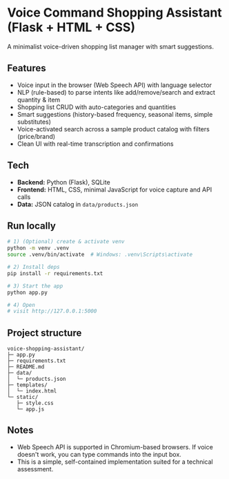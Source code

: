 # Voice Command Shopping Assistant (Flask + HTML + CSS)

A minimalist voice-driven shopping list manager with smart suggestions.

## Features
- Voice input in the browser (Web Speech API) with language selector
- NLP (rule-based) to parse intents like add/remove/search and extract quantity & item
- Shopping list CRUD with auto-categories and quantities
- Smart suggestions (history-based frequency, seasonal items, simple substitutes)
- Voice-activated search across a sample product catalog with filters (price/brand)
- Clean UI with real-time transcription and confirmations

## Tech
- **Backend:** Python (Flask), SQLite
- **Frontend:** HTML, CSS, minimal JavaScript for voice capture and API calls
- **Data:** JSON catalog in `data/products.json`

## Run locally
```bash
# 1) (Optional) create & activate venv
python -m venv .venv
source .venv/bin/activate  # Windows: .venv\Scripts\activate

# 2) Install deps
pip install -r requirements.txt

# 3) Start the app
python app.py

# 4) Open
# visit http://127.0.0.1:5000
```

## Project structure
```
voice-shopping-assistant/
├─ app.py
├─ requirements.txt
├─ README.md
├─ data/
│  └─ products.json
├─ templates/
│  └─ index.html
└─ static/
   ├─ style.css
   └─ app.js
```

## Notes
- Web Speech API is supported in Chromium-based browsers. If voice doesn't work, you can type commands into the input box.
- This is a simple, self-contained implementation suited for a technical assessment.